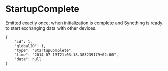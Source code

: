 StartupComplete
===============

Emitted exactly once, when initialization is complete and Syncthing is
ready to start exchanging data with other devices.

``` {.sourceCode .json}
{
    "id": 1,
    "globalID": 1,
    "type": "StartupComplete",
    "time": "2014-07-13T21:03:18.383239179+02:00",
    "data": null
}
```
